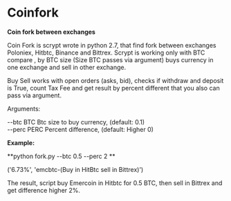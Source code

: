 # Coinfork
**Coin fork  between exchanges**

Coin Fork is  scrypt wrote in python 2.7, that find fork between exchanges Poloniex, Hitbtc, Binance and Bittrex.
Scrypt is working only with BTC compare , by  BTC size (Size BTC passes via argument) buys currency in one exchange  and sell in other exchange.

Buy Sell works with open orders (asks, bid), checks if withdraw and deposit is  True, count Tax Fee and get result by percent different that you also can pass via argument.

Arguments:

--btc BTC    Btc size to buy currency, (default: 0.1)<br/>
--perc PERC  Percent difference, (default: Higher 0)


**Example:**

**python fork.py --btc 0.5 --perc 2 **

('6.73%', 'emcbtc-(Buy in HitBtc sell in  Bittrex)')

The result, script  buy Emercoin in Hitbtc for 0.5 BTC, then sell in Bittrex  and  get difference higher 2%.


  
